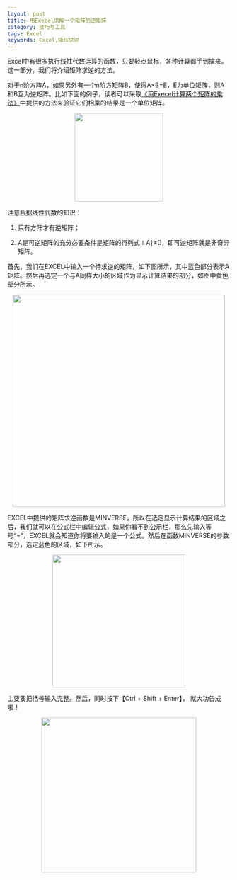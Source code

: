 ```yaml
---
layout: post
title: 用Execel求解一个矩阵的逆矩阵
category: 技巧与工具
tags: Excel
keywords: Excel,矩阵求逆
---
```


Excel中有很多执行线性代数运算的函数，只要轻点鼠标，各种计算都手到擒来。这一部分，我们将介绍矩阵求逆的方法。

对于n阶方阵A，如果另外有一个n阶方矩阵B，使得A×B=E，E为单位矩阵，则A和B互为逆矩阵。比如下面的例子，读者可以采取[《用Execel计算两个矩阵的乘法》](https://fzuo.github.io/2012/11/08/excel-matrix-mul.html)中提供的方法来验证它们相乘的结果是一个单位矩阵。

<p align="center">
<img src="https://fzuo.github.io/assets/img/excel/excel06.png" width="200">
</p>

注意根据线性代数的知识：

1. 只有方阵才有逆矩阵；

2. A是可逆矩阵的充分必要条件是矩阵的行列式∣A∣≠0，即可逆矩阵就是非奇异矩阵。

首先，我们在EXCEL中输入一个待求逆的矩阵，如下图所示，其中蓝色部分表示A矩阵。然后再选定一个与A同样大小的区域作为显示计算结果的部分，如图中黄色部分所示。

<p align="center">
<img src="https://fzuo.github.io/assets/img/excel/excel07.png" width="480">
</p>

EXCEL中提供的矩阵求逆函数是MINVERSE，所以在选定显示计算结果的区域之后，我们就可以在公式栏中编辑公式，如果你看不到公示栏，那么先输入等号“=”，EXCEL就会知道你将要输入的是一个公式。然后在函数MINVERSE的参数部分，选定蓝色的区域，如下所示。

<p align="center">
<img src="https://fzuo.github.io/assets/img/excel/excel08.png" width="300">
</p>

主要要把括号输入完整。然后，同时按下【Ctrl + Shift + Enter】， 就大功告成啦！

<p align="center">
<img src="https://fzuo.github.io/assets/img/excel/excel09.png" width="350">
</p>
